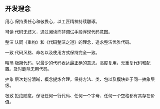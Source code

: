 ## 开发理念
用心 保持责任心和敬畏心，以工匠精神持续雕琢。

可读 代码无歧义，通过阅读而非调试手段浮现代码意图。

整洁 认同《重构》和《代码整洁之道》的理念，追求整洁优雅代码。

一致 代码风格、命名以及使用方式保持完全一致。

精简 极简代码，以最少的代码表达最正确的意思。高度复用，无重复代码和配置。及时删除无用代码。

抽象 层次划分清晰，概念提炼合理。保持方法、类、包以及模块处于同一抽象层级。

极致 拒绝随意，保证任何一行代码、任何一个字母、任何一个空格都有其存在价值。
